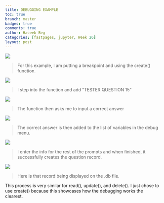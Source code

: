 ```yaml
---
title: DEBUGGING EXAMPLE
toc: true
branch: master
badges: true
comments: true
author: Haseeb Beg
categories: [fastpages, jupyter, Week 26] 
layout: post
---
```



![]({{site.baseurl}}/images/dsc1.png)

> For this example, I am putting a breakpoint and using the create() function.

![]({{site.baseurl}}/images/dsc2.png)

> I step into the function and add "TESTER QUESTION 15" 

![]({{site.baseurl}}/images/dsc3.png)

> The function then asks me to input a correct answer

![]({{site.baseurl}}/images/dsc4.png)

> The correct answer is then added to the list of variables in the debug menu.

![]({{site.baseurl}}/images/dsc5.png)

> I enter the info for the rest of the prompts and when finished, it successfully creates the question record.

![]({{site.baseurl}}/images/dsc6.png)

> Here is that record being displayed on the .db file.

This process is very similar for read(), update(), and delete(). I just chose to use create() because this showcases how the debugging works the clearest.

